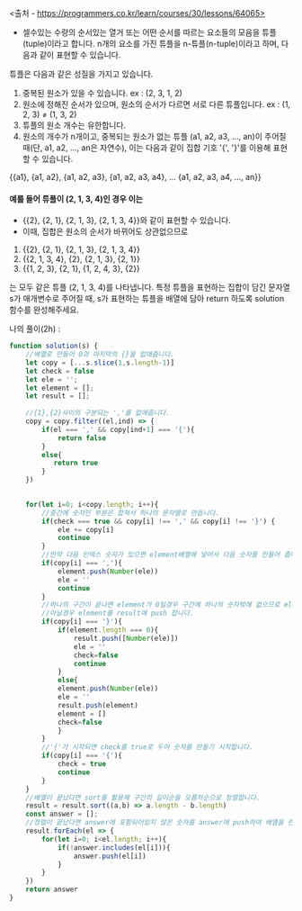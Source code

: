 <출처 - https://programmers.co.kr/learn/courses/30/lessons/64065>

- 셀수있는 수량의 순서있는 열거 또는 어떤 순서를 따르는 요소들의 모음을 튜플(tuple)이라고 합니다. 
n개의 요소를 가진 튜플을 n-튜플(n-tuple)이라고 하며, 다음과 같이 표현할 수 있습니다.

튜플은 다음과 같은 성질을 가지고 있습니다.

1. 중복된 원소가 있을 수 있습니다. ex : (2, 3, 1, 2)
2. 원소에 정해진 순서가 있으며, 원소의 순서가 다르면 서로 다른 튜플입니다. ex : (1, 2, 3) ≠ (1, 3, 2)
3. 튜플의 원소 개수는 유한합니다.
4. 원소의 개수가 n개이고, 중복되는 원소가 없는 튜플 (a1, a2, a3, ..., an)이 주어질 때(단, a1, a2, ..., an은 자연수), 이는 다음과 같이 집합 기호 '{', '}'를 이용해 표현할 수 있습니다.

{{a1}, {a1, a2}, {a1, a2, a3}, {a1, a2, a3, a4}, ... {a1, a2, a3, a4, ..., an}}

#### 예를 들어 튜플이 (2, 1, 3, 4)인 경우 이는
- {{2}, {2, 1}, {2, 1, 3}, {2, 1, 3, 4}}와 같이 표현할 수 있습니다. 
- 이때, 집합은 원소의 순서가 바뀌어도 상관없으므로
1. {{2}, {2, 1}, {2, 1, 3}, {2, 1, 3, 4}}
2. {{2, 1, 3, 4}, {2}, {2, 1, 3}, {2, 1}}
3. {{1, 2, 3}, {2, 1}, {1, 2, 4, 3}, {2}}

는 모두 같은 튜플 (2, 1, 3, 4)를 나타냅니다.
특정 튜플을 표현하는 집합이 담긴 문자열 s가 매개변수로 주어질 때, s가 표현하는 튜플을 배열에 담아 return 하도록 solution 함수를 완성해주세요.


나의 풀이(2h) :

```js
function solution(s) {
    //배열로 만들어 0과 마지막의 {}을 없애줍니다.
    let copy = [...s.slice(1,s.length-1)]
    let check = false 
    let ele = '';
    let element = [];
    let result = [];
    
    //{1},{2}사이의 구분되는 ','를 없애줍니다.
    copy = copy.filter((el,ind) => {
        if(el === ',' && copy[ind+1] === '{'){
            return false
        }
        else{
           return true
        }
    })

 
    for(let i=0; i<copy.length; i++){
        //중간에 숫자인 부분은 합쳐서 하나의 문자열로 만듭니다.
        if(check === true && copy[i] !== ',' && copy[i] !== '}') {
            ele += copy[i]
            continue
        }
        //만약 다음 인덱스 숫자가 있으면 element배열에 넣어서 다음 숫자를 만들어 줍니다.
        if(copy[i] === ','){
            element.push(Number(ele))
            ele = ''
            continue
        }
        //하나의 구간이 끝나면 element가 0일경우 구간에 하나의 숫자밖에 없으므로 ele에 만들어둔 숫자를 배열에 담아 result에 push 합니다.
        //아닐경우 element를 result에 push 합니다.
        if(copy[i] === '}'){
            if(element.length === 0){
                result.push([Number(ele)])
                ele = ''
                check=false
                continue
            }
            else{
            element.push(Number(ele))
            ele = ''
            result.push(element)
            element = []
            check=false    
            }
        }
        //'{'가 시작되면 check를 true로 두어 숫자를 만들기 시작합니다.
        if(copy[i] === '{'){
            check = true
            continue
        }
    }
    //배열이 끝났다면 sort를 활용해 구간의 길이순을 오름차순으로 정렬합니다.
    result = result.sort((a,b) => a.length - b.length)
    const answer = [];
    //정렬이 끝났다면 answer에 포함되어있지 않은 숫자를 answer에 push하여 배열을 만듭니다.
    result.forEach(el => {
        for(let i=0; i<el.length; i++){
            if(!answer.includes(el[i])){
                answer.push(el[i])
            }
        }
    })
    return answer
}
```
